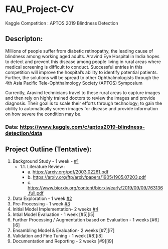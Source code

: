 # FAU_Project-CV
Kaggle Competition : APTOS 2019 Blindness Detection

## Descripton: 
Millions of people suffer from diabetic retinopathy, the leading cause of blindness among working aged adults. Aravind Eye Hospital in India hopes to detect and prevent this disease among people living in rural areas where medical screening is difficult to conduct. Successful entries in this competition will improve the hospital’s ability to identify potential patients. Further, the solutions will be spread to other Ophthalmologists through the 4th Asia Pacific Tele-Ophthalmology Society (APTOS) Symposium

Currently, Aravind technicians travel to these rural areas to capture images and then rely on highly trained doctors to review the images and provide diagnosis. Their goal is to scale their efforts through technology; to gain the ability to automatically screen images for disease and provide information on how severe the condition may be.

### Data: https://www.kaggle.com/c/aptos2019-blindness-detection/data

## Project Outline (Tentative):

1. Background Study - 1 week - [#1][i1]
     - 1.1. Literature Review :
         - a. https://arxiv.org/pdf/2003.02261.pdf
         - b. https://arxiv.org/ftp/arxiv/papers/1905/1905.07203.pdf
         - c. https://www.biorxiv.org/content/biorxiv/early/2019/09/09/763136.full.pdf
2. Data Exploration - 1 week [#2][i2]
3. Pre-Processing - 1 week [#3][i3]
4. Initial Model Implementation- 2 weeks [#4][i4]
5. Intial Model Evaluation - 1 week [#5][i5]
6. Further Processing / Augmentation based on Evaluation - 1 weeks [#6][i6]
7. Ensambling Model & Evaluation- 2 weeks [#7][i7]
8. Validation and Fine Tuning - 1 week [#8][i8]
9. Documentation and Reporting - 2 weeks [#9][i9]

[i1]: https://github.com/abdulahad2307/FAU-Project_CV-Ahad/issues/1
[i2]: https://github.com/abdulahad2307/FAU-Project_CV-Ahad/issues/2
[i3]: https://github.com/abdulahad2307/FAU-Project_CV-Ahad/issues/3
[i4]: https://github.com/abdulahad2307/FAU-Project_CV-Ahad/issues/5
